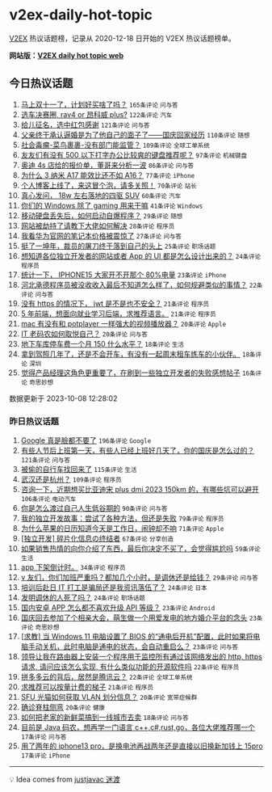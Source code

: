 # v2ex-daily-hot-topic

[V2EX](https://www.v2ex.com/) 热议话题榜，记录从 2020-12-18 日开始的 V2EX 热议话题榜单。

**网站版：[V2EX daily hot topic web](https://boojack.github.io/v2ex-daily-hot-topic-web/)**

## 今日热议话题

<!-- TODAY BEGIN -->

1. [马上双十一了，计划好买啥了吗？](https://www.v2ex.com/t/979778) `165条评论` `问与答`
1. [选车决赛圈, rav4 or 昂科威 plus?](https://www.v2ex.com/t/979692) `122条评论` `汽车`
1. [给儿征名，选中红包感谢](https://www.v2ex.com/t/979923) `121条评论` `问与答`
1. [父亲终于承认逼婚是为了他自己的面子了——国庆回家经历](https://www.v2ex.com/t/979809) `110条评论` `随想`
1. [社会毒瘤-菜鸟裹裹-没有部门能监管？](https://www.v2ex.com/t/979772) `109条评论` `全球工单系统`
1. [友友们有没有 500 以下打字办公比较爽的键盘推荐呢？](https://www.v2ex.com/t/979678) `97条评论` `机械键盘`
1. [奥迪 4s 店给的报价单，董哥来分析一波](https://www.v2ex.com/t/979846) `86条评论` `问与答`
1. [为什么 3 纳米 A17 能效比还不如 A16？](https://www.v2ex.com/t/979720) `77条评论` `iPhone`
1. [个人博客上线了，来这冒个泡，请多关照！](https://www.v2ex.com/t/979706) `70条评论` `站长`
1. [真心发问， 18w 左右落地的四驱 SUV](https://www.v2ex.com/t/979699) `60条评论` `汽车`
1. [你们的 Windows 除了 gaming 用来干嘛](https://www.v2ex.com/t/979929) `41条评论` `Windows`
1. [移动硬盘丢失后，如何启动自爆程序？](https://www.v2ex.com/t/979792) `29条评论` `随想`
1. [网站被劫持了请教下大佬如何解决](https://www.v2ex.com/t/979950) `28条评论` `程序员`
1. [我看华为官网的笔记本价格被震惊了](https://www.v2ex.com/t/979946) `27条评论` `问与答`
1. [挺了一坤年，裁员的屠刀终于落到自己的头上](https://www.v2ex.com/t/979850) `25条评论` `职场话题`
1. [想知道各位独立开发者的网站或者 App 的 UI 都是怎么设计出来的？](https://www.v2ex.com/t/979803) `24条评论` `程序员`
1. [统计一下， IPHONE15 大家开不开那个 80%电量](https://www.v2ex.com/t/979856) `23条评论` `iPhone`
1. [河北承德程序员被没收收入最后不知道怎么样了，如何规避类似的事情？](https://www.v2ex.com/t/979711) `22条评论` `问与答`
1. [没有 https 的情况下， jwt 是不是也不安全？](https://www.v2ex.com/t/979871) `21条评论` `程序员`
1. [5 年前端，想面向就业学习后端，求推荐语言。](https://www.v2ex.com/t/979735) `21条评论` `程序员`
1. [mac 有没有和 potplayer 一样强大的视频播放器？](https://www.v2ex.com/t/979917) `20条评论` `Apple`
1. [IT 老码农如何取悦自己？](https://www.v2ex.com/t/979862) `20条评论` `问与答`
1. [地下车库停车费一个月 150 什么水平？](https://www.v2ex.com/t/979889) `18条评论` `生活`
1. [拿到驾照几年了，还是不会开车，有没有一起周末租车练车的小伙伴。](https://www.v2ex.com/t/979722) `18条评论` `深圳`
1. [觉得产品经理这角色更重要了，在刷到一些独立开发者的失败感想帖子](https://www.v2ex.com/t/979825) `16条评论` `奇思妙想`

数据更新于 2023-10-08 12:28:02

<!-- TODAY END -->

### 昨日热议话题

<!-- YESTERDAY BEGIN -->

1. [Google 真是臉都不要了](https://www.v2ex.com/t/979388) `196条评论` `Google`
1. [有些人节后上班第一天，有些人已经上班好几天了，你的国庆是怎么过的？](https://www.v2ex.com/t/979342) `121条评论` `问与答`
1. [被偷的自行车找回来了](https://www.v2ex.com/t/979431) `115条评论` `生活`
1. [武汉还是杭州？](https://www.v2ex.com/t/979358) `109条评论` `程序员`
1. [咨询一下，近期想买比亚迪宋 plus dmi 2023 150km 的，有哪些坑可以避开](https://www.v2ex.com/t/979379) `106条评论` `电动汽车`
1. [你是怎么渡过自己人生低谷期的](https://www.v2ex.com/t/979401) `90条评论` `问与答`
1. [我的独立开发故事：尝试了各种方法，但还是失败](https://www.v2ex.com/t/979474) `79条评论` `程序员`
1. [为什么苹果的日历知道今天是工作日，闹钟却不响](https://www.v2ex.com/t/979350) `71条评论` `Apple`
1. [[独立开发] 碎片化信息の终结者](https://www.v2ex.com/t/979387) `67条评论` `分享创造`
1. [如果销售热情的向你介绍了东西，最后你决定不买了，会觉得尴尬吗](https://www.v2ex.com/t/979413) `59条评论` `生活`
1. [app 下架倒计时。](https://www.v2ex.com/t/979490) `34条评论` `程序员`
1. [v 友们，你们加班严重吗？都加几个小时，是调休还是给钱？](https://www.v2ex.com/t/979525) `29条评论` `问与答`
1. [培训后赴日 IT 打工是骗局还是我资讯落伍了？](https://www.v2ex.com/t/979583) `24条评论` `日本`
1. [发明调休的人死了吗？](https://www.v2ex.com/t/979340) `24条评论` `职场话题`
1. [国内安卓 APP 怎么都不喜欢升级 API 等级？](https://www.v2ex.com/t/979618) `23条评论` `Android`
1. [国庆回去参加了个相亲大会，萌生做一个用爱发电的地方婚介平台的念头](https://www.v2ex.com/t/979566) `23条评论` `奇思妙想`
1. [[求教] 当 Windows 11 电脑设置了 BIOS 的“通电后开机”配置，此时如果将电脑手动关机，此时电脑是通电的状态，会自动重启么？](https://www.v2ex.com/t/979529) `23条评论` `问与答`
1. [领导让我在路由器上安装一个程序用于监控所有通过该网络发出的 http, https 请求, 请问应该怎么实现, 有什么类似功能的开源软件吗](https://www.v2ex.com/t/979479) `22条评论` `程序员`
1. [拼多多云的背后，居然是腾讯云？](https://www.v2ex.com/t/979370) `22条评论` `全球工单系统`
1. [求推荐可以按量计费的梯子](https://www.v2ex.com/t/979445) `21条评论` `程序员`
1. [SFU 光猫如何获取 VLAN 划分信息？](https://www.v2ex.com/t/979632) `20条评论` `宽带症候群`
1. [确诊脊柱侧弯](https://www.v2ex.com/t/979361) `20条评论` `健康`
1. [如何把老家的新鲜菜搞到一线城市去卖](https://www.v2ex.com/t/979577) `18条评论` `问与答`
1. [目前是 Java 码农，想再学一门语言 c++,c#,rust,go，各位大佬推荐哪一个](https://www.v2ex.com/t/979574) `17条评论` `问与答`
1. [用了两年的 iphone13 pro，是换电池再战两年还是直接以旧换新加钱上 15pro](https://www.v2ex.com/t/979534) `17条评论` `iPhone`

<!-- YESTERDAY END -->

---

💡 Idea comes from [justjavac 迷渡](https://github.com/justjavac/)
